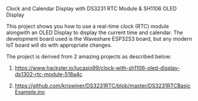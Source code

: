 Clock and Calendar Display 
with DS3231 RTC Module & SH1106 OLED Display


This project shows you how to use a real-time clock (RTC) module alongwith an OLED Display to display the current time and calendar.
The development board used is the Waveshare ESP32S3 board, but any modern IoT board will do with appropriate changes.

The project is derived from 2 amazing projects as described below:
1. https://www.hackster.io/lucasio99/clock-with-sh1106-oled-display-ds1302-rtc-module-518a4c

2. https://github.com/kriswiner/DS3231RTC/blob/master/DS3231RTCBasicExample.ino


